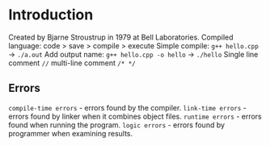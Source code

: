 # Introduction

Created by Bjarne Stroustrup in 1979 at Bell Laboratories.
Compiled language: code > save > compile > execute
Simple compile: `g++ hello.cpp` -> `./a.out`
Add output name: `g++ hello.cpp -o hello` -> `./hello`
Single line comment `//` multi-line comment `/* */`

## Errors

`compile-time errors` - errors found by the compiler.
`link-time errors` - errors found by linker when it combines object files.
`runtime errors` - errors found when running the program.
`logic errors` - errors found by programmer when examining results.
